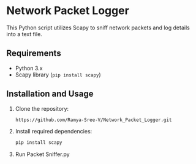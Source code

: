 # Network Packet Logger

This Python script utilizes Scapy to sniff network packets and log details into a text file.

## Requirements

- Python 3.x
- Scapy library (`pip install scapy`)

## Installation and Usage

1. Clone the repository:
   ```bash
   https://github.com/Ramya-Sree-V/Network_Packet_Logger.git
   ```
2. Install required dependencies:
   ```bash
   pip install scapy
   ```
3. Run Packet Sniffer.py
